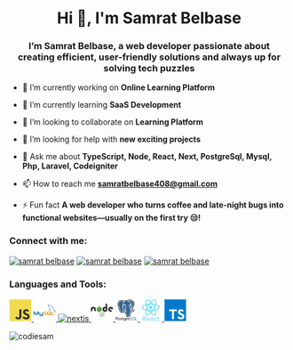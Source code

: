 <h1 align="center">Hi 👋, I'm Samrat Belbase</h1>
<h3 align="center">I’m Samrat Belbase, a web developer passionate about creating efficient, user-friendly solutions and always up for solving tech puzzles</h3>

- 🔭 I’m currently working on **Online Learning Platform**

- 🌱 I’m currently learning **SaaS Development**

- 👯 I’m looking to collaborate on **Learning Platform**

- 🤝 I’m looking for help with **new exciting projects**

- 💬 Ask me about **TypeScript, Node, React, Next, PostgreSql, Mysql, Php, Laravel, Codeigniter**

- 📫 How to reach me **samratbelbase408@gmail.com**

- ⚡ Fun fact **A web developer who turns coffee and late-night bugs into functional websites—usually on the first try 😒!**

<h3 align="left">Connect with me:</h3>
<p align="left">
<a href="https://linkedin.com/in/samrat belbase" target="blank"><img align="center" src="https://raw.githubusercontent.com/rahuldkjain/github-profile-readme-generator/master/src/images/icons/Social/linked-in-alt.svg" alt="samrat belbase" height="30" width="40" /></a>
<a href="https://fb.com/samrat belbase" target="blank"><img align="center" src="https://raw.githubusercontent.com/rahuldkjain/github-profile-readme-generator/master/src/images/icons/Social/facebook.svg" alt="samrat belbase" height="30" width="40" /></a>
<a href="https://instagram.com/samrat belbase" target="blank"><img align="center" src="https://raw.githubusercontent.com/rahuldkjain/github-profile-readme-generator/master/src/images/icons/Social/instagram.svg" alt="samrat belbase" height="30" width="40" /></a>
</p>

<h3 align="left">Languages and Tools:</h3>
<p align="left"> <a href="https://developer.mozilla.org/en-US/docs/Web/JavaScript" target="_blank" rel="noreferrer"> <img src="https://raw.githubusercontent.com/devicons/devicon/master/icons/javascript/javascript-original.svg" alt="javascript" width="40" height="40"/> </a> <a href="https://www.mysql.com/" target="_blank" rel="noreferrer"> <img src="https://raw.githubusercontent.com/devicons/devicon/master/icons/mysql/mysql-original-wordmark.svg" alt="mysql" width="40" height="40"/> </a> <a href="https://nextjs.org/" target="_blank" rel="noreferrer"> <img src="https://cdn.worldvectorlogo.com/logos/nextjs-2.svg" alt="nextjs" width="40" height="40"/> </a> <a href="https://nodejs.org" target="_blank" rel="noreferrer"> <img src="https://raw.githubusercontent.com/devicons/devicon/master/icons/nodejs/nodejs-original-wordmark.svg" alt="nodejs" width="40" height="40"/> </a> <a href="https://www.postgresql.org" target="_blank" rel="noreferrer"> <img src="https://raw.githubusercontent.com/devicons/devicon/master/icons/postgresql/postgresql-original-wordmark.svg" alt="postgresql" width="40" height="40"/> </a> <a href="https://reactjs.org/" target="_blank" rel="noreferrer"> <img src="https://raw.githubusercontent.com/devicons/devicon/master/icons/react/react-original-wordmark.svg" alt="react" width="40" height="40"/> </a> <a href="https://www.typescriptlang.org/" target="_blank" rel="noreferrer"> <img src="https://raw.githubusercontent.com/devicons/devicon/master/icons/typescript/typescript-original.svg" alt="typescript" width="40" height="40"/> </a> </p>

<p><img align="center" src="https://github-readme-stats.vercel.app/api/top-langs?username=codiesam&show_icons=true&locale=en&layout=compact" alt="codiesam" /></p>

